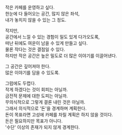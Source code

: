 작은 카페를 운영하고 싶다.  
한눈에 다 들어오는 공간, 많지 않은 좌석,  
내가 놓치지 않을 수 있는 그 정도.

작지만,  
공간에서 느낄 수 있는 경험이 밀도 있게 다가오도록,  
떠난 뒤에도 여운이 남을 수 있게 만들고 싶다.  
물론 작다는 것은 결점일 수 있다.  
하지만 작은 공간은 높은 밀도로 더 많은 이야기를 이끌어낸다.

그 공간은 깊어져야 한다.  
많은 이야기를 담을 수 있도록.



그럼에도 두렵다.  
작게 하겠다는 것이 회피는 아닐까.  
금전적 문제에 대한 도피는 아닐까.  
무의식적으로 그렇게 결론 내린 것은 아닐까.  
그래서 의식적으로 '돈'을 경계하며 계획한다.  
돈이 목표라면 고성에 카페를 차릴 계획은 하지 않을 것이다.  
돈은 필요하지만 목표가 아니다.  
'수단' 이상의 존재가 되지 않게 경계한다.

